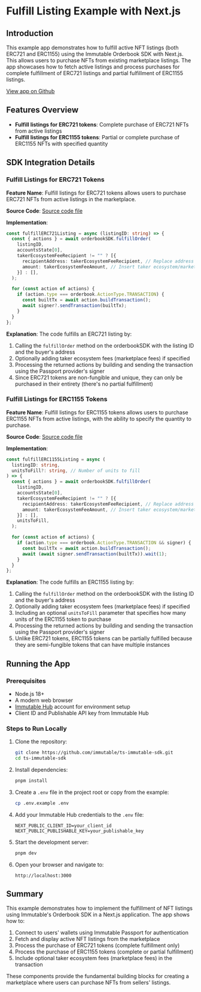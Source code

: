 # Fulfill Listing Example with Next.js

## Introduction
This example app demonstrates how to fulfill active NFT listings (both ERC721 and ERC1155) using the Immutable Orderbook SDK with Next.js. This allows users to purchase NFTs from existing marketplace listings. The app showcases how to fetch active listings and process purchases for complete fulfillment of ERC721 listings and partial fulfillment of ERC1155 listings.

[View app on Github](https://github.com/immutable/ts-immutable-sdk/tree/main/examples/orderbook/fulfill-listing-with-nextjs)

## Features Overview
- **Fulfill listings for ERC721 tokens**: Complete purchase of ERC721 NFTs from active listings
- **Fulfill listings for ERC1155 tokens**: Partial or complete purchase of ERC1155 NFTs with specified quantity

## SDK Integration Details

### Fulfill Listings for ERC721 Tokens
**Feature Name**: Fulfill listings for ERC721 tokens allows users to purchase ERC721 NFTs from active listings in the marketplace.

**Source Code**: [Source code file](https://github.com/immutable/ts-immutable-sdk/tree/main/examples/orderbook/fulfill-listing-with-nextjs/src/app/fulfill-listing-with-erc721/page.tsx)

**Implementation**:
```typescript
const fulfillERC721Listing = async (listingID: string) => {
  const { actions } = await orderbookSDK.fulfillOrder(
    listingID,
    accountsState[0],
    takerEcosystemFeeRecipient != "" ? [{
      recipientAddress: takerEcosystemFeeRecipient, // Replace address with your own marketplace address
      amount: takerEcosystemFeeAmount, // Insert taker ecosystem/marketplace fee here
    }] : [],
  );

  for (const action of actions) {
    if (action.type === orderbook.ActionType.TRANSACTION) {
      const builtTx = await action.buildTransaction();
      await signer?.sendTransaction(builtTx);
    }
  }
};
```

**Explanation**: 
The code fulfills an ERC721 listing by:
1. Calling the `fulfillOrder` method on the orderbookSDK with the listing ID and the buyer's address
2. Optionally adding taker ecosystem fees (marketplace fees) if specified
3. Processing the returned actions by building and sending the transaction using the Passport provider's signer
4. Since ERC721 tokens are non-fungible and unique, they can only be purchased in their entirety (there's no partial fulfillment)

### Fulfill Listings for ERC1155 Tokens
**Feature Name**: Fulfill listings for ERC1155 tokens allows users to purchase ERC1155 NFTs from active listings, with the ability to specify the quantity to purchase.

**Source Code**: [Source code file](https://github.com/immutable/ts-immutable-sdk/tree/main/examples/orderbook/fulfill-listing-with-nextjs/src/app/fulfill-listing-with-erc1155/page.tsx)

**Implementation**:
```typescript
const fulfillERC1155Listing = async (
  listingID: string,
  unitsToFill?: string, // Number of units to fill
) => {
  const { actions } = await orderbookSDK.fulfillOrder(
    listingID,
    accountsState[0],
    takerEcosystemFeeRecipient != "" ? [{
      recipientAddress: takerEcosystemFeeRecipient, // Replace address with your own marketplace address
      amount: takerEcosystemFeeAmount, // Insert taker ecosystem/marketplace fee here
    }] : [],
    unitsToFill,
  );

  for (const action of actions) {
    if (action.type === orderbook.ActionType.TRANSACTION && signer) {
      const builtTx = await action.buildTransaction();
      await (await signer.sendTransaction(builtTx)).wait(1);
    }
  }
};
```

**Explanation**: 
The code fulfills an ERC1155 listing by:
1. Calling the `fulfillOrder` method on the orderbookSDK with the listing ID and the buyer's address
2. Optionally adding taker ecosystem fees (marketplace fees) if specified
3. Including an optional `unitsToFill` parameter that specifies how many units of the ERC1155 token to purchase
4. Processing the returned actions by building and sending the transaction using the Passport provider's signer
5. Unlike ERC721 tokens, ERC1155 tokens can be partially fulfilled because they are semi-fungible tokens that can have multiple instances

## Running the App

### Prerequisites
- Node.js 18+
- A modern web browser
- [Immutable Hub](https://hub.immutable.com/) account for environment setup
- Client ID and Publishable API key from Immutable Hub

### Steps to Run Locally
1. Clone the repository:
   ```bash
   git clone https://github.com/immutable/ts-immutable-sdk.git
   cd ts-immutable-sdk
   ```

2. Install dependencies:
   ```bash
   pnpm install
   ```

3. Create a `.env` file in the project root or copy from the example:
   ```bash
   cp .env.example .env
   ```

4. Add your Immutable Hub credentials to the `.env` file:
   ```
   NEXT_PUBLIC_CLIENT_ID=your_client_id
   NEXT_PUBLIC_PUBLISHABLE_KEY=your_publishable_key
   ```

5. Start the development server:
   ```bash
   pnpm dev
   ```

6. Open your browser and navigate to:
   ```
   http://localhost:3000
   ```

## Summary
This example demonstrates how to implement the fulfillment of NFT listings using Immutable's Orderbook SDK in a Next.js application. The app shows how to:

1. Connect to users' wallets using Immutable Passport for authentication
2. Fetch and display active NFT listings from the marketplace
3. Process the purchase of ERC721 tokens (complete fulfillment only)
4. Process the purchase of ERC1155 tokens (complete or partial fulfillment)
5. Include optional taker ecosystem fees (marketplace fees) in the transaction

These components provide the fundamental building blocks for creating a marketplace where users can purchase NFTs from sellers' listings. 